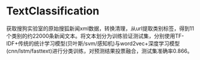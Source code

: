 # TextClassification
获取搜狗实验室的原始搜狐新闻xml数据，转换清理，从url提取类别标签，得到11个类别的约22000条新闻文本。将文本划分为训练验证测试集，分别使用TF-IDF+传统的统计学习模型(贝叶斯/svm/感知机)与word2vec+深度学习模型(cnn/lstm/fasttext)进行分类训练，对预测结果投票融合，测试集准确率0.866。  
